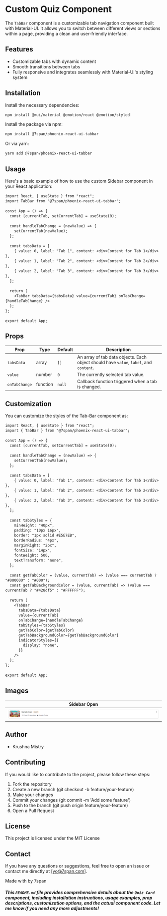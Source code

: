 # Custom Quiz  Component

The `TabBar` component is a customizable tab navigation component built with Material-UI. It allows you to switch between different views or sections within a page, providing a clean and user-friendly interface.
## Features

- Customizable tabs with dynamic content
- Smooth transitions between tabs
- Fully responsive and integrates seamlessly with Material-UI's styling system

## Installation

Install the necessary dependencies:

```bash
npm install @mui/material @emotion/react @emotion/styled

```

Install the package via npm:

```bash
npm install @7span/phoenix-react-ui-tabbar
```

Or via yarn:
```bash
yarn add @7span/phoenix-react-ui-tabbar
```

## Usage
Here's a basic example of how to use the custom Sidebar component in your React application:

```
import React, { useState } from "react";
import TabBar from "@7span/phoenix-react-ui-tabbar";

const App = () => {
  const [currentTab, setCurrentTab] = useState(0);

  const handleTabChange = (newValue) => {
    setCurrentTab(newValue);
  };

  const tabsData = [
    { value: 0, label: "Tab 1", content: <div>Content for Tab 1</div> },
    { value: 1, label: "Tab 2", content: <div>Content for Tab 2</div> },
    { value: 2, label: "Tab 3", content: <div>Content for Tab 3</div> },
  ];

  return (
    <TabBar tabsData={tabsData} value={currentTab} onTabChange={handleTabChange} />
  );
};

export default App;

```

## Props
| Prop          | Type     | Default | Description                                                                 |
|---------------|----------|---------|-----------------------------------------------------------------------------|
| `tabsData`    | array    | `[]`    | An array of tab data objects. Each object should have `value`, `label`, and `content`. |
| `value`       | number   | `0`     | The currently selected tab value.                                           |
| `onTabChange` | function | `null`  | Callback function triggered when a tab is changed.                          |


## Customization
You can customize the styles of the Tab-Bar component as:

```
import React, { useState } from "react";
import { TabBar } from "@7span/phoenix-react-ui-tabbar";

const App = () => {
  const [currentTab, setCurrentTab] = useState(0);

  const handleTabChange = (newValue) => {
    setCurrentTab(newValue);
  };

  const tabsData = [
    { value: 0, label: "Tab 1", content: <div>Content for Tab 1</div> },
    { value: 1, label: "Tab 2", content: <div>Content for Tab 2</div> },
    { value: 2, label: "Tab 3", content: <div>Content for Tab 3</div> },
  ];

  const tabStyles = {
    minHeight: "40px",
    padding: "10px 16px",
    border: "1px solid #E5E7EB",
    borderRadius: "4px",
    marginRight: "2px",
    fontSize: "14px",
    fontWeight: 500,
    textTransform: "none",
  };

  const getTabColor = (value, currentTab) => (value === currentTab ? "#000000" : "#000");
  const getTabBackgroundColor = (value, currentTab) => (value === currentTab ? "#428df5" : "#FFFFFF");

  return (
    <TabBar
      tabsData={tabsData}
      value={currentTab}
      onTabChange={handleTabChange}
      tabStyles={tabStyles}
      getTabColor={getTabColor}
      getTabBackgroundColor={getTabBackgroundColor}
      indicatorStyles={{
        display: "none",
      }}
    />
  );
};

export default App;

```

## Images
|Sidebar Open|
|:-:|
|![Quiz Card Image](https://github.com/akshay-7span/react-component-library/blob/VS-238/Quiz/cover_img.png)|


## Author
- Krushna Mistry

## Contributing
If you would like to contribute to the project, please follow these steps:
1. Fork the repository
2. Create a new branch (git checkout -b feature/your-feature)
3. Make your changes
4. Commit your changes (git commit -m 'Add some feature')
5. Push to the branch (git push origin feature/your-feature)
6. Open a Pull Request


## License
This project is licensed under the MIT License

## Contact
If you have any questions or suggestions, feel free to open an issue or contact me directly at [yo@7span.com].


Made with by 7span
##### This `README.md` file provides comprehensive details about the `Quiz Card` component, including installation instructions, usage examples, prop descriptions, customization options, and the actual component code. Let me know if you need any more adjustments!